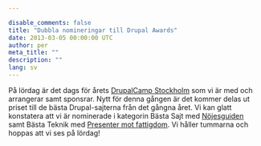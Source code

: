 ```yaml
---

disable_comments: false
title: "Dubbla nomineringar till Drupal Awards"
date: 2013-03-05 00:00:00 UTC
author: per
meta_title: ""
description: ""
lang: sv
---
```


<p>På lördag är det dags för årets <a href="http://spring2013.drupalcamp.se">DrupalCamp Stockholm</a> som vi är med och arrangerar samt sponsrar. Nytt för denna gången är det kommer delas ut priset till de bästa Drupal-sajterna från det gångna året. Vi kan glatt konstatera att vi är nominerade i kategorin Bästa Sajt med <a href="http://nojesguiden.se">Nöjesguiden</a> samt Bästa Teknik med <a href="http://www.presentermotfattigdom.se">Presenter mot fattigdom</a>. Vi håller tummarna och hoppas att vi ses på lördag!</p>
